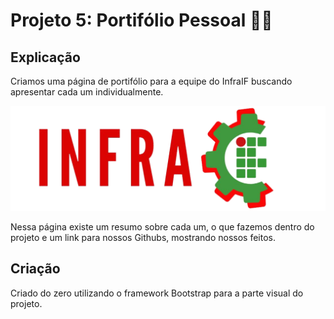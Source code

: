 # Projeto 5: Portifólio Pessoal :office_worker:

## Explicação
Criamos uma página de portifólio para a equipe do InfraIF buscando apresentar cada um individualmente.

![Logomarca InfraIF](https://github.com/iuripprata/infraWEB/blob/main/Projeto04/assets/img/logos/logo.png)

Nessa página existe um resumo sobre cada um, o que fazemos dentro do projeto e um link para nossos Githubs, mostrando nossos feitos.

## Criação
Criado do zero utilizando o framework Bootstrap para a parte visual do projeto.
